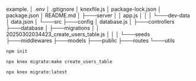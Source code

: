 example.
│   .env
│   .gitignore
│   knexfile.js
│   package-lock.json
│   package.json
│   README.md
│
├───server
│   │   app.js
│   │
│   └───dev-data
│           data.json
│
└───src
    ├───config
    │       database.js
    │
    ├───controllers
    ├───database
    │   ├───migrations
    │   │       20250302034423_create_users_table.js
    │   │
    │   └───seeds
    ├───middlewares
    ├───models
    ├───public
    ├───routes
    └───utils

```
npm init
```

```
npx knex migrate:make create_users_table
```

```
npx knex migrate:latest
```